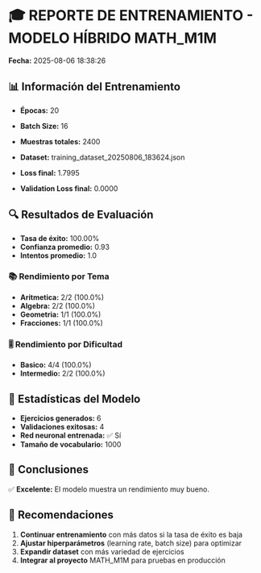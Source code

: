 # 🎓 REPORTE DE ENTRENAMIENTO - MODELO HÍBRIDO MATH_M1M

**Fecha:** 2025-08-06 18:38:26

## 📊 Información del Entrenamiento

- **Épocas:** 20
- **Batch Size:** 16
- **Muestras totales:** 2400
- **Dataset:** training_dataset_20250806_183624.json

- **Loss final:** 1.7995
- **Validation Loss final:** 0.0000

## 🔍 Resultados de Evaluación

- **Tasa de éxito:** 100.00%
- **Confianza promedio:** 0.93
- **Intentos promedio:** 1.0

### 📚 Rendimiento por Tema

- **Aritmetica:** 2/2 (100.0%)
- **Algebra:** 2/2 (100.0%)
- **Geometria:** 1/1 (100.0%)
- **Fracciones:** 1/1 (100.0%)

### 🎚️ Rendimiento por Dificultad

- **Basico:** 4/4 (100.0%)
- **Intermedio:** 2/2 (100.0%)

## 🤖 Estadísticas del Modelo

- **Ejercicios generados:** 6
- **Validaciones exitosas:** 4
- **Red neuronal entrenada:** ✅ Sí
- **Tamaño de vocabulario:** 1000

## 📝 Conclusiones

✅ **Excelente:** El modelo muestra un rendimiento muy bueno.

## 🎯 Recomendaciones

1. **Continuar entrenamiento** con más datos si la tasa de éxito es baja
2. **Ajustar hiperparámetros** (learning rate, batch size) para optimizar
3. **Expandir dataset** con más variedad de ejercicios
4. **Integrar al proyecto** MATH_M1M para pruebas en producción

